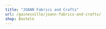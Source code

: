 ```yaml
---
title: "JOANN Fabrics and Crafts"
url: /gainesville/joann-fabrics-and-crafts/
shop: Basteln
---
```

